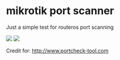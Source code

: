 # mikrotik port scanner
Just a simple test for routeros port scanning

<img border="0" src="https://4.bp.blogspot.com/-FLx1II6OmzE/XeSzNC9fhtI/AAAAAAAAAjs/Wl27jiZX4vAoSAT__w906bsYbBeC8VnsQCLcBGAsYHQ/s1600/mikrotik%2Bport%2Bscan.png" />

<img border="0" src="https://2.bp.blogspot.com/-qRgJjM4D8fc/XeSzMw40ZqI/AAAAAAAAAjo/REbDzXBzRFolhLZo61Bj5w6nQNHRzaxsQCLcBGAsYHQ/s1600/port%2Bscan%2Bmikrotik.png" />

Credit for: http://www.portcheck-tool.com
